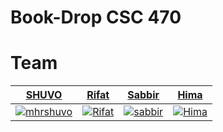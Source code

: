 # Book-Drop CSC 470

# Team

| <a href="https://github.com/mhrshuvo" target="_blank">**SHUVO**</a> | <a href="https://github.com/RifatdaM" target="_blank">**Rifat**</a> | <a href="https://github.com/sabbir103050" target="_blank">**Sabbir**</a> | <a href="https://github.com/hima18103366" target="_blank">**Hima**</a> | 
| :--: |:--:| :--:|:--:|
| [![mhrshuvo](https://avatars.githubusercontent.com/u/57192512?s=100&v=4)](https://github.com/mhrshuvo)    | [![Rifat](https://avatars.githubusercontent.com/u/39544817?s=100&v=4)](https://github.com/Rifatdam) | [![sabbir](https://avatars.githubusercontent.com/u/78310405?s=100&v=4)](https://github.com/sabbir103050) | [![Hima](https://avatars.githubusercontent.com/u/78339160?s=100&v=4)](https://github.com/hima18103366) | 
